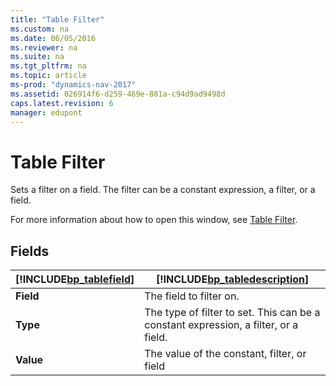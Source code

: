 ```yaml
---
title: "Table Filter"
ms.custom: na
ms.date: 06/05/2016
ms.reviewer: na
ms.suite: na
ms.tgt_pltfrm: na
ms.topic: article
ms-prod: "dynamics-nav-2017"
ms.assetid: 026914f6-d259-469e-881a-c94d9ad9498d
caps.latest.revision: 6
manager: edupont
---
```

# Table Filter
Sets a filter on a field. The filter can be a constant expression, a filter, or a field.  

 For more information about how to open this window, see [Table Filter](-$-S_2139-Table-Filter-$-.md).  

## Fields  

|[!INCLUDE[bp_tablefield](../includes/bp_tablefield_md.md)]|[!INCLUDE[bp_tabledescription](../includes/bp_tabledescription_md.md)]|  
|---------------------------------|---------------------------------------|  
|**Field**|The field to filter on.|  
|**Type**|The type of filter to set. This can be a constant expression, a filter, or a field.|  
|**Value**|The value of the constant, filter, or field|
